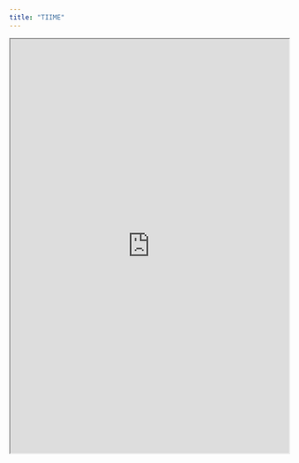 ```yaml
---
title: "TIIME"
---
```



<iframe height="750" width="100%" src="https://ewelton.github.io/ktest/wiki.html#TIIME"></iframe>
